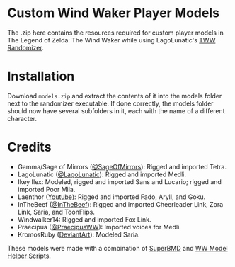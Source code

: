 # Custom Wind Waker Player Models
The .zip here contains the resources required for custom player models in The Legend of Zelda: The Wind Waker while using LagoLunatic's [TWW Randomizer](https://github.com/LagoLunatic/wwrando).

# Installation
Download ```models.zip``` and extract the contents of it into the models folder next to the randomizer executable. If done correctly, the models folder should now have several subfolders in it, each with the name of a different character.

# Credits
* Gamma/Sage of Mirrors ([@SageOfMirrors](https://twitter.com/SageOfMirrors)): Rigged and imported Tetra.
* LagoLunatic ([@LagoLunatic](https://twitter.com/LagoLunatic)): Rigged and imported Medli.
* Ikey Ilex: Modeled, rigged and imported Sans and Lucario; rigged and imported Poor Mila.
* Laenthor ([Youtube](https://www.youtube.com/channel/UCIWlBco_-iHpQZfmUaYbxpg)): Rigged and imported Fado, Aryll, and Goku.
* InTheBeef ([@InTheBeef](https://twitter.com/InTheBeef)): Rigged and imported Cheerleader Link, Zora Link, Saria, and ToonFlips.
* Windwalker14: Rigged and imported Fox Link.
* Praecipua ([@PraecipuaWW](https://twitter.com/PraecipuaWW)): Imported voices for Medli.
* KromosRuby ([DeviantArt](https://www.deviantart.com/kromosruby)): Modeled Saria.

These models were made with a combination of [SuperBMD](https://github.com/Sage-of-Mirrors/SuperBMD) and [WW Model Helper Scripts](https://github.com/LagoLunatic/ww_model_helpers/blob/master/README.md).
